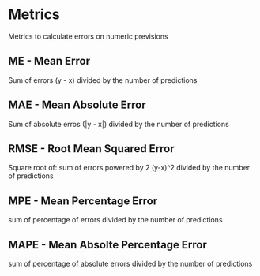 # Metrics

Metrics to calculate errors on numeric previsions


## ME - Mean Error
Sum of errors (y - x) divided by the number of predictions

## MAE - Mean Absolute Error
Sum of absolute erros (|y - x|) divided by the number of predictions

## RMSE - Root Mean Squared Error
Square root of: sum of errors powered by 2 (y-x)^2 divided by the number of predictions

## MPE - Mean Percentage Error
sum of percentage of errors divided by the number of predictions

## MAPE - Mean Absolte Percentage Error
sum of percentage of absolute errors divided by the number of predictions